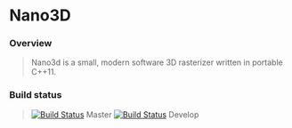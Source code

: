 # Nano3D
### Overview

> Nano3d is a small, modern software 3D rasterizer written in portable C++11.

### Build status

> [![Build Status](https://travis-ci.org/8BitPimp/nano3d.svg)](https://travis-ci.org/8BitPimp/nano3d) Master
> [![Build Status](https://travis-ci.org/8BitPimp/nano3d.svg?branch=develop)](https://travis-ci.org/8BitPimp/nano3d) Develop

